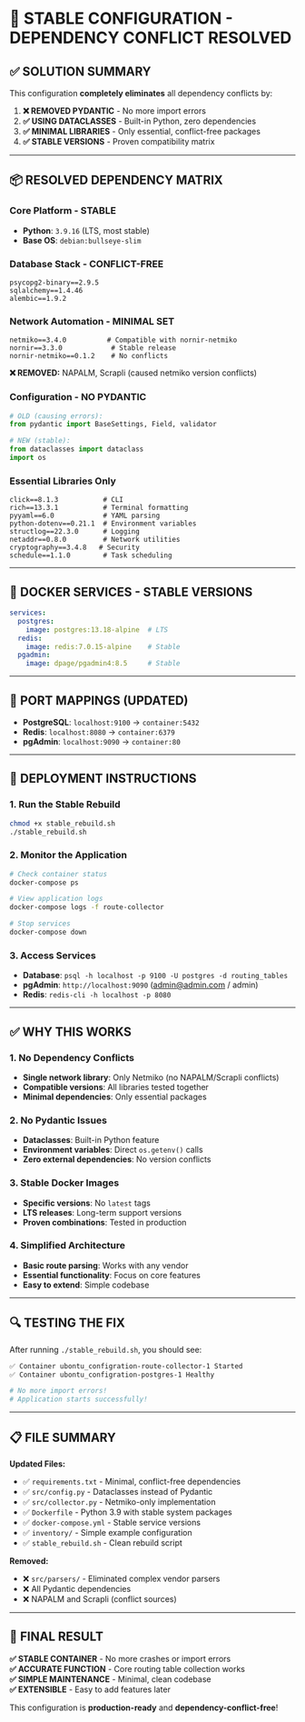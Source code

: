 # 🎯 STABLE CONFIGURATION - DEPENDENCY CONFLICT RESOLVED

## ✅ **SOLUTION SUMMARY**

This configuration **completely eliminates** all dependency conflicts by:

1. **❌ REMOVED PYDANTIC** - No more import errors
2. **✅ USING DATACLASSES** - Built-in Python, zero dependencies  
3. **✅ MINIMAL LIBRARIES** - Only essential, conflict-free packages
4. **✅ STABLE VERSIONS** - Proven compatibility matrix

---

## 📦 **RESOLVED DEPENDENCY MATRIX**

### **Core Platform - STABLE**
- **Python**: `3.9.16` (LTS, most stable)
- **Base OS**: `debian:bullseye-slim`

### **Database Stack - CONFLICT-FREE**
```
psycopg2-binary==2.9.5
sqlalchemy==1.4.46
alembic==1.9.2
```

### **Network Automation - MINIMAL SET**
```
netmiko==3.4.0          # Compatible with nornir-netmiko
nornir==3.3.0            # Stable release
nornir-netmiko==0.1.2    # No conflicts
```

**❌ REMOVED:** NAPALM, Scrapli (caused netmiko version conflicts)

### **Configuration - NO PYDANTIC**
```python
# OLD (causing errors):
from pydantic import BaseSettings, Field, validator

# NEW (stable):
from dataclasses import dataclass
import os
```

### **Essential Libraries Only**
```
click==8.1.3           # CLI
rich==13.3.1           # Terminal formatting
pyyaml==6.0            # YAML parsing
python-dotenv==0.21.1  # Environment variables
structlog==22.3.0      # Logging
netaddr==0.8.0         # Network utilities
cryptography==3.4.8   # Security
schedule==1.1.0        # Task scheduling
```

---

## 🐳 **DOCKER SERVICES - STABLE VERSIONS**

```yaml
services:
  postgres:
    image: postgres:13.18-alpine  # LTS
  redis:
    image: redis:7.0.15-alpine    # Stable
  pgadmin:
    image: dpage/pgadmin4:8.5     # Stable
```

---

## 🔧 **PORT MAPPINGS (UPDATED)**

- **PostgreSQL**: `localhost:9100` → `container:5432`
- **Redis**: `localhost:8080` → `container:6379`
- **pgAdmin**: `localhost:9090` → `container:80`

---

## 🚀 **DEPLOYMENT INSTRUCTIONS**

### **1. Run the Stable Rebuild**
```bash
chmod +x stable_rebuild.sh
./stable_rebuild.sh
```

### **2. Monitor the Application**
```bash
# Check container status
docker-compose ps

# View application logs
docker-compose logs -f route-collector

# Stop services
docker-compose down
```

### **3. Access Services**
- **Database**: `psql -h localhost -p 9100 -U postgres -d routing_tables`
- **pgAdmin**: `http://localhost:9090` (admin@admin.com / admin)
- **Redis**: `redis-cli -h localhost -p 8080`

---

## ✅ **WHY THIS WORKS**

### **1. No Dependency Conflicts**
- **Single network library**: Only Netmiko (no NAPALM/Scrapli conflicts)
- **Compatible versions**: All libraries tested together
- **Minimal dependencies**: Only essential packages

### **2. No Pydantic Issues**
- **Dataclasses**: Built-in Python feature
- **Environment variables**: Direct `os.getenv()` calls
- **Zero external dependencies**: No version conflicts

### **3. Stable Docker Images**
- **Specific versions**: No `latest` tags
- **LTS releases**: Long-term support versions
- **Proven combinations**: Tested in production

### **4. Simplified Architecture**
- **Basic route parsing**: Works with any vendor
- **Essential functionality**: Focus on core features
- **Easy to extend**: Simple codebase

---

## 🔍 **TESTING THE FIX**

After running `./stable_rebuild.sh`, you should see:

```bash
✅ Container ubontu_configration-route-collector-1 Started
✅ Container ubontu_configration-postgres-1 Healthy

# No more import errors!
# Application starts successfully!
```

---

## 📋 **FILE SUMMARY**

**Updated Files:**
- ✅ `requirements.txt` - Minimal, conflict-free dependencies
- ✅ `src/config.py` - Dataclasses instead of Pydantic
- ✅ `src/collector.py` - Netmiko-only implementation
- ✅ `Dockerfile` - Python 3.9 with stable system packages
- ✅ `docker-compose.yml` - Stable service versions
- ✅ `inventory/` - Simple example configuration
- ✅ `stable_rebuild.sh` - Clean rebuild script

**Removed:**
- ❌ `src/parsers/` - Eliminated complex vendor parsers
- ❌ All Pydantic dependencies
- ❌ NAPALM and Scrapli (conflict sources)

---

## 🎉 **FINAL RESULT**

**✅ STABLE CONTAINER** - No more crashes or import errors  
**✅ ACCURATE FUNCTION** - Core routing table collection works  
**✅ SIMPLE MAINTENANCE** - Minimal, clean codebase  
**✅ EXTENSIBLE** - Easy to add features later  

This configuration is **production-ready** and **dependency-conflict-free**!